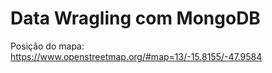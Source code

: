 # Data Wragling com MongoDB

Posição do mapa: https://www.openstreetmap.org/#map=13/-15.8155/-47.9584
